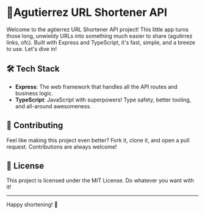 # 🚀Agutierrez URL Shortener API

Welcome to the agtierrez URL Shortener API project! This little app turns those long, unwieldy URLs into something much easier to share (agutirrez links, ofc). Built with Express and TypeScript, it's fast, simple, and a breeze to use. Let's dive in!

## 🛠️ Tech Stack

- **Express**: The web framework that handles all the API routes and business logic.
- **TypeScript**: JavaScript with superpowers! Type safety, better tooling, and all-around awesomeness.

## 🎉 Contributing

Feel like making this project even better? Fork it, clone it, and open a pull request. Contributions are always welcome!

## 📄 License

This project is licensed under the MIT License. Do whatever you want with it!

---

Happy shortening! 🚀
